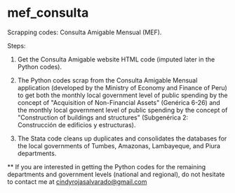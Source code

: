 # mef_consulta
Scrapping codes: Consulta Amigable Mensual (MEF).


Steps:
1) Get the Consulta Amigable website HTML code (imputed later in the Python codes). 
2) The Python codes scrap from the Consulta Amigable Mensual application (developed by the Ministry of Economy and Finance of Peru) to get both the monthly local government 
level of public spending by the concept of "Acquisition of Non-Financial Assets" (Genérica 6-26) and the monthly local government level of public spending by the concept of 
"Construction of buildings and structures" (Subgenérica 2: Construcción de edificios y estructuras). 

3) The Stata code cleans up duplicates and consolidates the databases for the local governments of Tumbes, Amazonas, Lambayeque, and Piura departments. 

** If you are interested in getting the Python codes for the remaining departments and government levels (national and regional), do not hesitate to contact me at 
cindyrojasalvarado@gmail.com
